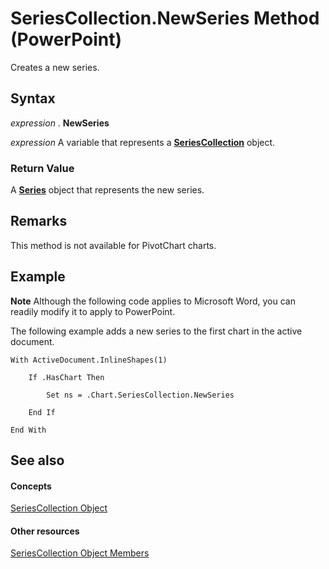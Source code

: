 
# SeriesCollection.NewSeries Method (PowerPoint)

Creates a new series.


## Syntax

 _expression_ . **NewSeries**

 _expression_ A variable that represents a **[SeriesCollection](6277f9e0-0198-0773-9c54-f2d009c0ba7a.md)** object.


### Return Value

A  **[Series](5c8c2d92-d8ca-4d21-e213-c374292275d4.md)** object that represents the new series.


## Remarks

This method is not available for PivotChart charts.


## Example




 **Note**  Although the following code applies to Microsoft Word, you can readily modify it to apply to PowerPoint.

The following example adds a new series to the first chart in the active document.




```
With ActiveDocument.InlineShapes(1)

    If .HasChart Then

        Set ns = .Chart.SeriesCollection.NewSeries

    End If

End With
```


## See also


#### Concepts


[SeriesCollection Object](6277f9e0-0198-0773-9c54-f2d009c0ba7a.md)
#### Other resources


[SeriesCollection Object Members](37944382-6c45-4868-1c0e-0b76e4fffa37.md)
